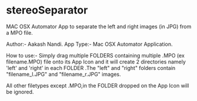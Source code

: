 # stereoSeparator
MAC OSX Automator App to separate the left and right images (in JPG) from a MPO file.

Author:- Aakash Nandi.
App Type:- Mac OSX Automator Application.

How to use:-
Simply drag multiple FOLDERS containing multiple .MPO (ex filename.MPO) file onto its App Icon and it will create 2 directories namely 'left' and 'right' in each FOLDER .The "left" and "right" folders contain "filename_l.JPG" and "filename_r.JPG" images.

All other filetypes except .MPO,in the FOLDER dropped on the App Icon will be ignored.   
